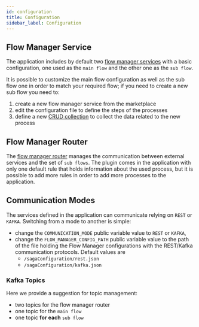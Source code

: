 ```yaml
---
id: configuration
title: Configuration
sidebar_label: Configuration
---
```

## Flow Manager Service

The application includes by default two [flow manager services](../../runtime_suite/flow-manager-service/overview) with a basic configuration, one used as the `main flow` and the other one as the `sub flow`.

It is possible to customize the main flow configuration as well as the sub flow one in order to match your required flow; if you need to create a new sub flow you need to:
1. create a new flow manager service from the marketplace
2. edit the configuration file to define the steps of the processes
3. define a new [CRUD collection](../../development_suite/api-console/api-design/crud_advanced) to collect the data related to the new process
    

## Flow Manager Router

The [flow manager router](../../runtime_suite/flow-manager-router/overview) manages the communication between external services and the set of `sub flows`. The plugin comes in the application with only one default rule that holds information about the used process, but it is possible to add more rules in order to add more processes to the application. 

## Communication Modes

The services defined in the application can communicate relying on `REST` or `KAFKA`. Switching from a mode to another is simple:
- change the `COMMUNICATION_MODE` public variable value to `REST` or `KAFKA`,
- change the `FLOW_MANAGER_CONFIG_PATH` public variable value to the path of the file holding the Flow Manager configurations with the REST/Kafka communication protocols. Default values are
  - `/sagaConfiguration/rest.json`
  - `/sagaConfiguration/kafka.json`

### Kafka Topics

Here we provide a suggestion for topic management:
- two topics for the flow manager router
- one topic for the `main flow`
- one topic **for each** `sub flow`
